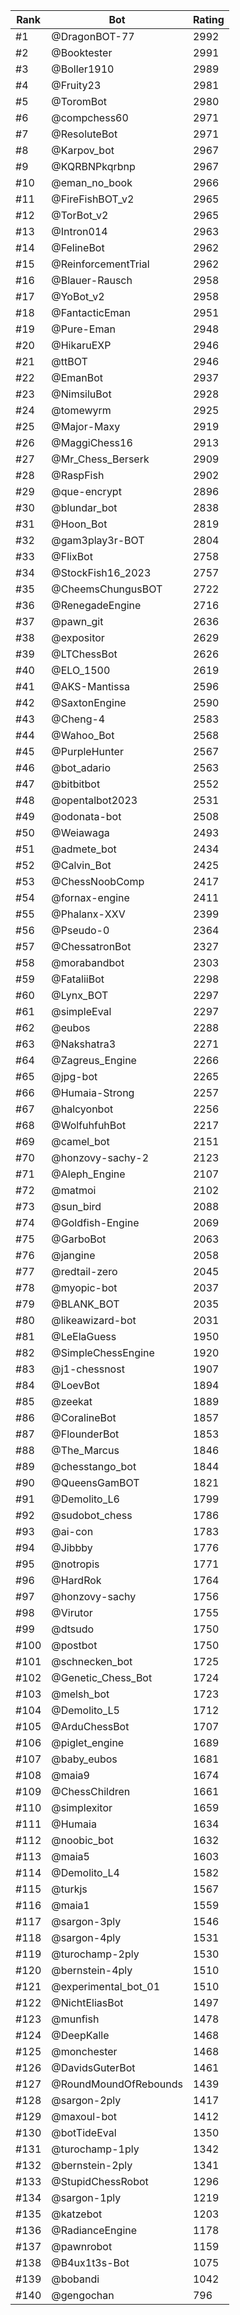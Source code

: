 Rank|Bot|Rating
---|---|---
#1|@DragonBOT-77|2992
#2|@Booktester|2991
#3|@Boller1910|2989
#4|@Fruity23|2981
#5|@ToromBot|2980
#6|@compchess60|2971
#7|@ResoluteBot|2971
#8|@Karpov_bot|2967
#9|@KQRBNPkqrbnp|2967
#10|@eman_no_book|2966
#11|@FireFishBOT_v2|2965
#12|@TorBot_v2|2965
#13|@Intron014|2963
#14|@FelineBot|2962
#15|@ReinforcementTrial|2962
#16|@Blauer-Rausch|2958
#17|@YoBot_v2|2958
#18|@FantacticEman|2951
#19|@Pure-Eman|2948
#20|@HikaruEXP|2946
#21|@ttBOT|2946
#22|@EmanBot|2937
#23|@NimsiluBot|2928
#24|@tomewyrm|2925
#25|@Major-Maxy|2919
#26|@MaggiChess16|2913
#27|@Mr_Chess_Berserk|2909
#28|@RaspFish|2902
#29|@que-encrypt|2896
#30|@blundar_bot|2838
#31|@Hoon_Bot|2819
#32|@gam3play3r-BOT|2804
#33|@FlixBot|2758
#34|@StockFish16_2023|2757
#35|@CheemsChungusBOT|2722
#36|@RenegadeEngine|2716
#37|@pawn_git|2636
#38|@expositor|2629
#39|@LTChessBot|2626
#40|@ELO_1500|2619
#41|@AKS-Mantissa|2596
#42|@SaxtonEngine|2590
#43|@Cheng-4|2583
#44|@Wahoo_Bot|2568
#45|@PurpleHunter|2567
#46|@bot_adario|2563
#47|@bitbitbot|2552
#48|@opentalbot2023|2531
#49|@odonata-bot|2508
#50|@Weiawaga|2493
#51|@admete_bot|2434
#52|@Calvin_Bot|2425
#53|@ChessNoobComp|2417
#54|@fornax-engine|2411
#55|@Phalanx-XXV|2399
#56|@Pseudo-0|2364
#57|@ChessatronBot|2327
#58|@morabandbot|2303
#59|@FataliiBot|2298
#60|@Lynx_BOT|2297
#61|@simpleEval|2297
#62|@eubos|2288
#63|@Nakshatra3|2271
#64|@Zagreus_Engine|2266
#65|@jpg-bot|2265
#66|@Humaia-Strong|2257
#67|@halcyonbot|2256
#68|@WolfuhfuhBot|2217
#69|@camel_bot|2151
#70|@honzovy-sachy-2|2123
#71|@Aleph_Engine|2107
#72|@matmoi|2102
#73|@sun_bird|2088
#74|@Goldfish-Engine|2069
#75|@GarboBot|2063
#76|@jangine|2058
#77|@redtail-zero|2045
#78|@myopic-bot|2037
#79|@BLANK_BOT|2035
#80|@likeawizard-bot|2031
#81|@LeElaGuess|1950
#82|@SimpleChessEngine|1920
#83|@j1-chessnost|1907
#84|@LoevBot|1894
#85|@zeekat|1889
#86|@CoralineBot|1857
#87|@FlounderBot|1853
#88|@The_Marcus|1846
#89|@chesstango_bot|1844
#90|@QueensGamBOT|1821
#91|@Demolito_L6|1799
#92|@sudobot_chess|1786
#93|@ai-con|1783
#94|@Jibbby|1776
#95|@notropis|1771
#96|@HardRok|1764
#97|@honzovy-sachy|1756
#98|@Virutor|1755
#99|@dtsudo|1750
#100|@postbot|1750
#101|@schnecken_bot|1725
#102|@Genetic_Chess_Bot|1724
#103|@melsh_bot|1723
#104|@Demolito_L5|1712
#105|@ArduChessBot|1707
#106|@piglet_engine|1689
#107|@baby_eubos|1681
#108|@maia9|1674
#109|@ChessChildren|1661
#110|@simplexitor|1659
#111|@Humaia|1634
#112|@noobic_bot|1632
#113|@maia5|1603
#114|@Demolito_L4|1582
#115|@turkjs|1567
#116|@maia1|1559
#117|@sargon-3ply|1546
#118|@sargon-4ply|1531
#119|@turochamp-2ply|1530
#120|@bernstein-4ply|1510
#121|@experimental_bot_01|1510
#122|@NichtEliasBot|1497
#123|@munfish|1478
#124|@DeepKalle|1468
#125|@monchester|1468
#126|@DavidsGuterBot|1461
#127|@RoundMoundOfRebounds|1439
#128|@sargon-2ply|1417
#129|@maxoul-bot|1412
#130|@botTideEval|1350
#131|@turochamp-1ply|1342
#132|@bernstein-2ply|1341
#133|@StupidChessRobot|1296
#134|@sargon-1ply|1219
#135|@katzebot|1203
#136|@RadianceEngine|1178
#137|@pawnrobot|1159
#138|@B4ux1t3s-Bot|1075
#139|@bobandi|1042
#140|@gengochan|796

